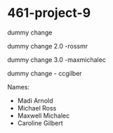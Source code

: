 # 461-project-9
dummy change

dummy change 2.0 -rossmr

dummy change 3.0 -maxmichalec

dummy change - ccgilber

Names: 
- Madi Arnold
- Michael Ross
- Maxwell Michalec
- Caroline Gilbert
